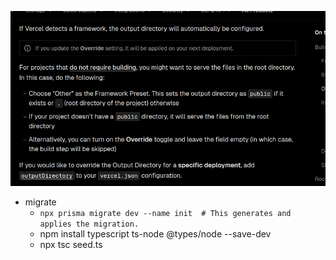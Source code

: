 ![alt text](image.png)


- migrate
    - `npx prisma migrate dev --name init  # This generates and applies the migration.`
    - npm install typescript ts-node @types/node --save-dev
    - npx tsc seed.ts
